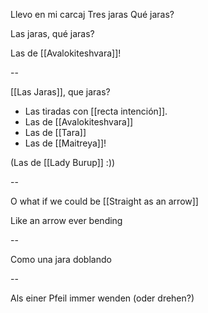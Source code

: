 Llevo en mi carcaj
Tres jaras
Qué jaras?

Las jaras,
    qué jaras?

Las de [[Avalokiteshvara]]!

--

[[Las Jaras]], que jaras?

  - Las tiradas con [[recta intención]].
  - Las de [[Avalokiteshvara]]
  - Las de [[Tara]]
  - Las de [[Maitreya]]!

(Las de [[Lady Burup]] :))

--

O what if we could be
[[Straight as an arrow]]

Like an arrow
ever bending

--

Como una jara
doblando

--

Als einer Pfeil
immer wenden (oder drehen?)
